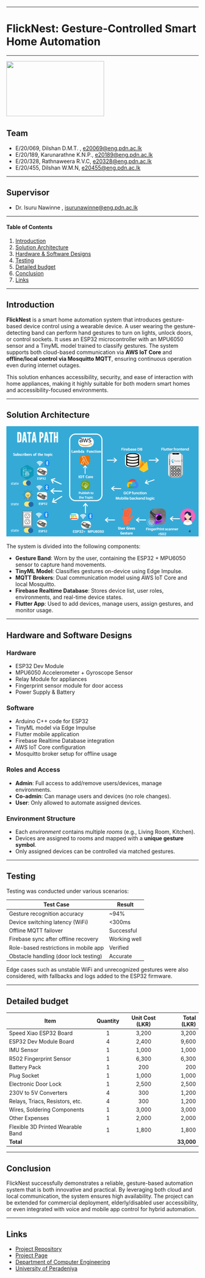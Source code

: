 ___
# FlickNest: Gesture-Controlled Smart Home Automation
___

<img src="docs/images/bg.jpg" width="256" height="144"/>  

## Team
-  E/20/069, Dilshan D.M.T. , [e20069@eng.pdn.ac.lk](mailto:e20069@eng.pdn.ac.lk)
-  E/20/189, Karunarathne K.N.P., [e20189@eng.pdn.ac.lk](mailto:e20189@eng.pdn.ac.lk)
-  E/20/328, Rathnaweera R.V.C, [e20328@eng.pdn.ac.lk](mailto:e20328@eng.pdn.ac.lk)
-  E/20/455, Dilshan W.M.N, [e20455@eng.pdn.ac.lk](mailto:e20455@eng.pdn.ac.lk)

---

## Supervisor
-  Dr. Isuru Nawinne , [isurunawinne@eng.pdn.ac.lk](mailto:isurunawinne@eng.pdn.ac.lk)

---

#### Table of Contents
1. [Introduction](#introduction)
2. [Solution Architecture](#solution-architecture)
3. [Hardware & Software Designs](#hardware-and-software-designs)
4. [Testing](#testing)
5. [Detailed budget](#detailed-budget)
6. [Conclusion](#conclusion)
7. [Links](#links)

---

## Introduction

**FlickNest** is a smart home automation system that introduces gesture-based device control using a wearable device. A user wearing the gesture-detecting band can perform hand gestures to turn on lights, unlock doors, or control sockets. It uses an ESP32 microcontroller with an MPU6050 sensor and a TinyML model trained to classify gestures. The system supports both cloud-based communication via **AWS IoT Core** and **offline/local control via Mosquitto MQTT**, ensuring continuous operation even during internet outages.

This solution enhances accessibility, security, and ease of interaction with home appliances, making it highly suitable for both modern smart homes and accessibility-focused environments.

---

## Solution Architecture

<img src="docs/images/Gesture_Control.png" width="512" height="288"/>

The system is divided into the following components:

- **Gesture Band**: Worn by the user, containing the ESP32 + MPU6050 sensor to capture hand movements.
- **TinyML Model**: Classifies gestures on-device using Edge Impulse.
- **MQTT Brokers**: Dual communication model using AWS IoT Core and local Mosquitto.
- **Firebase Realtime Database**: Stores device list, user roles, environments, and real-time device states.
- **Flutter App**: Used to add devices, manage users, assign gestures, and monitor usage.

---

## Hardware and Software Designs

### Hardware
- ESP32 Dev Module
- MPU6050 Accelerometer + Gyroscope Sensor
- Relay Module for appliances
- Fingerprint sensor module for door access
- Power Supply & Battery

### Software
- Arduino C++ code for ESP32
- TinyML model via Edge Impulse
- Flutter mobile application
- Firebase Realtime Database integration
- AWS IoT Core configuration
- Mosquitto broker setup for offline usage

### Roles and Access
- **Admin**: Full access to add/remove users/devices, manage environments.
- **Co-admin**: Can manage users and devices (no role changes).
- **User**: Only allowed to automate assigned devices.

### Environment Structure
- Each *environment* contains multiple *rooms* (e.g., Living Room, Kitchen).
- Devices are assigned to rooms and mapped with a **unique gesture symbol**.
- Only assigned devices can be controlled via matched gestures.

---

## Testing

Testing was conducted under various scenarios:

| Test Case                              | Result       |
|----------------------------------------|--------------|
| Gesture recognition accuracy           | ~94%         |
| Device switching latency (WiFi)        | <300ms       |
| Offline MQTT failover                  | Successful   |
| Firebase sync after offline recovery   | Working well |
| Role-based restrictions in mobile app  | Verified     |
| Obstacle handling (door lock testing)  | Accurate     |

Edge cases such as unstable WiFi and unrecognized gestures were also considered, with fallbacks and logs added to the ESP32 firmware.

---

## Detailed budget

| Item                                           | Quantity | Unit Cost (LKR) | Total (LKR) |
|----------------------------------------------  |:--------:|:---------------:|------------:|
| Speed Xiao ESP32 Board                         | 1        | 3,200           | 3,200       |
| ESP32 Dev Module Board                         | 4        | 2,400           | 9,600       |
| IMU Sensor                                     | 1        | 1,000           | 1,000       |
| R502 Fingerprint Sensor                        | 1        | 6,300           | 6,300       |
| Battery Pack                                   | 1        | 200             | 200         |
| Plug Socket                                    | 1        | 1,000           | 1,000       |
| Electronic Door Lock                           | 1        | 2,500           | 2,500       |
| 230V to 5V Converters                          | 4        | 300             | 1,200       |
| Relays, Triacs, Resistors, etc.                | 4        | 300             | 1,200       |
| Wires, Soldering Components                    | 1        | 3,000           | 3,000       |
| Other Expenses                                 | 1        | 2,000           | 2,000       |
| Flexible 3D Printed Wearable Band              | 1        | 1,800           | 1,800       |
| **Total**                                      |          |                 | **33,000**  |

---

## Conclusion

FlickNest successfully demonstrates a reliable, gesture-based automation system that is both innovative and practical. By leveraging both cloud and local communication, the system ensures high availability. The project can be extended for commercial deployment, elderly/disabled user accessibility, or even integrated with voice and mobile app control for hybrid automation.

---

## Links

- [Project Repository](https://github.com/cepdnaclk/e20-3yp-FlickNest.git)
- [Project Page](https://cepdnaclk.github.io/e20-3yp-FlickNest/)
- [Department of Computer Engineering](http://www.ce.pdn.ac.lk/)
- [University of Peradeniya](https://eng.pdn.ac.lk/)

[//]: # (Markdown Guide: https://github.com/adam-p/markdown-here/wiki/Markdown-Cheatsheet)
